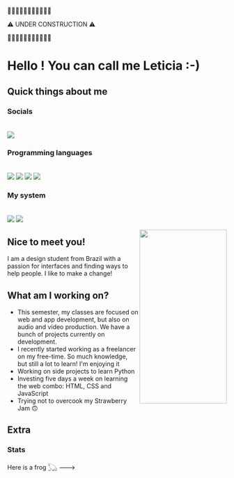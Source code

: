 🚧🚧🚧🚧🚧🚧🚧🚧🚧🚧🚧

⚠️ UNDER CONSTRUCTION ⚠️

🚧🚧🚧🚧🚧🚧🚧🚧🚧🚧🚧

 # **Hello ! You can call me Leticia :-)**
 
 ## **Quick things about me**
 
### **Socials** <br><br>
<!--<a href="null"><img src="https://img.shields.io/badge/LinkedIn-0077B5?style=for-the-badge&logo=linkedin&logoColor=white"></a>-->
<a href="https://www.behance.net/leticiacs-design"><img src="https://img.shields.io/badge/-Behance-blue?style=for-the-badge&logo=behance&logoColor=white"></a> 

### **Programming languages** <br><br>
<a href="Python"><img src="https://img.shields.io/badge/Python-FFD43B?style=for-the-badge&logo=python&logoColor=blue"></a>
<a href="JavaScript"><img src="https://img.shields.io/badge/JavaScript-323330?style=for-the-badge&logo=javascript&logoColor=F7DF1E"></a>
<a href="CSS"><img src="https://img.shields.io/badge/CSS3-1572B6?style=for-the-badge&logo=css3&logoColor=white"></a>
<a href="HTML"><img src="https://img.shields.io/badge/HTML5-E34F26?style=for-the-badge&logo=html5&logoColor=white"></a>

<!--### **Spoken Languages** <br><br>
<a href="PT-BR"><img src="https://img.shields.io/badge/Windows-0078D6?style=for-the-badge&logo=windows&logoColor=white"></a>
<a href="EN-US"><img src="https://img.shields.io/badge/Android-3DDC84?style=for-the-badge&logo=android&logoColor=white"></a>-->

### **My system** <br><br>
<a href="PC_OS"><img src="https://img.shields.io/badge/Windows-0078D6?style=for-the-badge&logo=windows&logoColor=white"></a>
<a href="Mobile_OS"><img src="https://img.shields.io/badge/Android-3DDC84?style=for-the-badge&logo=android&logoColor=white"></a>

<!--
![website_link]
![fiverr_link] https://img.shields.io/badge/fiverr-1DBF73?style=for-the-badge&logo=fiverr&logoColor=white
![99freelas_link] -->

<img align="right" width="200" height="400" src="https://i.pinimg.com/originals/05/85/c4/0585c4293586457719e5b769bb0e84f1.jpg">

## **Nice to meet you!**

I am a design student from Brazil with a passion for interfaces and finding ways to help people. I like to make a change!

## **What am I working on?**

  - This semester, my classes are focused on web and app development, but also on audio and video production. We have a bunch of projects currently on development.
  - I recently started working as a freelancer on my free-time. So much knowledge, but still a lot to learn! I'm enjoying it
  - Working on side projects to learn Python
  - Investing five days a week on learning the web combo: HTML, CSS and JavaScript
  - Trying not to overcook my Strawberry Jam 🙃

## **Extra**

### **Stats**

Here is a frog 𓆏 --->

 


<!---
m00n-sh/m00n-sh is a ✨ special ✨ repository because its `README.md` (this file) appears on your GitHub profile.
You can click the Preview link to take a look at your changes.
--->
